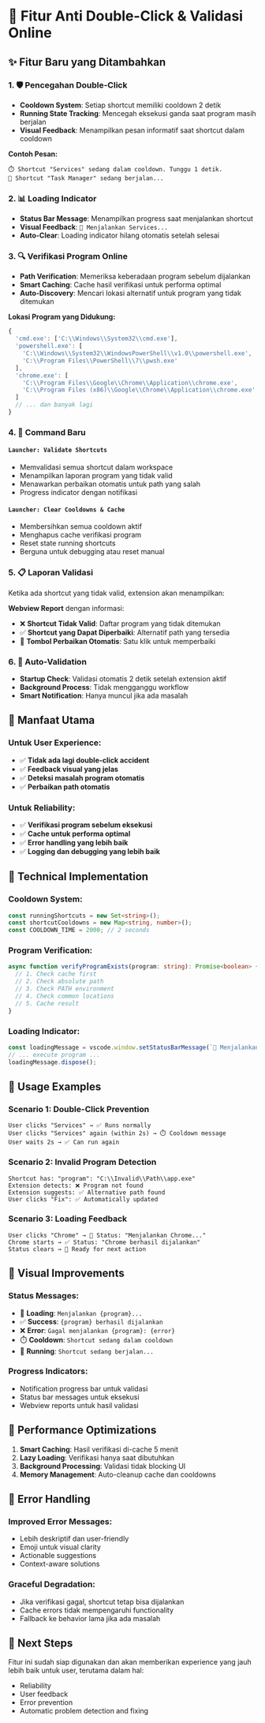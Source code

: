 # 🚀 Fitur Anti Double-Click & Validasi Online

## ✨ Fitur Baru yang Ditambahkan

### 1. 🛡️ **Pencegahan Double-Click**
- **Cooldown System**: Setiap shortcut memiliki cooldown 2 detik
- **Running State Tracking**: Mencegah eksekusi ganda saat program masih berjalan
- **Visual Feedback**: Menampilkan pesan informatif saat shortcut dalam cooldown

**Contoh Pesan:**
```
⏱️ Shortcut "Services" sedang dalam cooldown. Tunggu 1 detik.
🔄 Shortcut "Task Manager" sedang berjalan...
```

### 2. 📊 **Loading Indicator**
- **Status Bar Message**: Menampilkan progress saat menjalankan shortcut
- **Visual Feedback**: `🚀 Menjalankan Services...`
- **Auto-Clear**: Loading indicator hilang otomatis setelah selesai

### 3. 🔍 **Verifikasi Program Online**
- **Path Verification**: Memeriksa keberadaan program sebelum dijalankan
- **Smart Caching**: Cache hasil verifikasi untuk performa optimal
- **Auto-Discovery**: Mencari lokasi alternatif untuk program yang tidak ditemukan

**Lokasi Program yang Didukung:**
```javascript
{
  'cmd.exe': ['C:\\Windows\\System32\\cmd.exe'],
  'powershell.exe': [
    'C:\\Windows\\System32\\WindowsPowerShell\\v1.0\\powershell.exe',
    'C:\\Program Files\\PowerShell\\7\\pwsh.exe'
  ],
  'chrome.exe': [
    'C:\\Program Files\\Google\\Chrome\\Application\\chrome.exe',
    'C:\\Program Files (x86)\\Google\\Chrome\\Application\\chrome.exe'
  ]
  // ... dan banyak lagi
}
```

### 4. 🔧 **Command Baru**

#### `Launcher: Validate Shortcuts`
- Memvalidasi semua shortcut dalam workspace
- Menampilkan laporan program yang tidak valid
- Menawarkan perbaikan otomatis untuk path yang salah
- Progress indicator dengan notifikasi

#### `Launcher: Clear Cooldowns & Cache`
- Membersihkan semua cooldown aktif
- Menghapus cache verifikasi program
- Reset state running shortcuts
- Berguna untuk debugging atau reset manual

### 5. 📋 **Laporan Validasi**
Ketika ada shortcut yang tidak valid, extension akan menampilkan:

**Webview Report** dengan informasi:
- ❌ **Shortcut Tidak Valid**: Daftar program yang tidak ditemukan
- ✅ **Shortcut yang Dapat Diperbaiki**: Alternatif path yang tersedia
- 🔧 **Tombol Perbaikan Otomatis**: Satu klik untuk memperbaiki

### 6. 🚀 **Auto-Validation**
- **Startup Check**: Validasi otomatis 2 detik setelah extension aktif
- **Background Process**: Tidak mengganggu workflow
- **Smart Notification**: Hanya muncul jika ada masalah

## 🎯 **Manfaat Utama**

### Untuk User Experience:
- ✅ **Tidak ada lagi double-click accident**
- ✅ **Feedback visual yang jelas**
- ✅ **Deteksi masalah program otomatis**
- ✅ **Perbaikan path otomatis**

### Untuk Reliability:
- ✅ **Verifikasi program sebelum eksekusi**
- ✅ **Cache untuk performa optimal**
- ✅ **Error handling yang lebih baik**
- ✅ **Logging dan debugging yang lebih baik**

## 🔧 **Technical Implementation**

### Cooldown System:
```typescript
const runningShortcuts = new Set<string>();
const shortcutCooldowns = new Map<string, number>();
const COOLDOWN_TIME = 2000; // 2 seconds
```

### Program Verification:
```typescript
async function verifyProgramExists(program: string): Promise<boolean> {
  // 1. Check cache first
  // 2. Check absolute path
  // 3. Check PATH environment
  // 4. Check common locations
  // 5. Cache result
}
```

### Loading Indicator:
```typescript
const loadingMessage = vscode.window.setStatusBarMessage(`🚀 Menjalankan ${s.label}...`);
// ... execute program ...
loadingMessage.dispose();
```

## 📱 **Usage Examples**

### Scenario 1: Double-Click Prevention
```
User clicks "Services" → ✅ Runs normally
User clicks "Services" again (within 2s) → ⏱️ Cooldown message
User waits 2s → ✅ Can run again
```

### Scenario 2: Invalid Program Detection
```
Shortcut has: "program": "C:\\Invalid\\Path\\app.exe"
Extension detects: ❌ Program not found
Extension suggests: ✅ Alternative path found
User clicks "Fix": ✅ Automatically updated
```

### Scenario 3: Loading Feedback
```
User clicks "Chrome" → 🚀 Status: "Menjalankan Chrome..."
Chrome starts → ✅ Status: "Chrome berhasil dijalankan"
Status clears → 🔄 Ready for next action
```

## 🎨 **Visual Improvements**

### Status Messages:
- 🚀 **Loading**: `Menjalankan {program}...`
- ✅ **Success**: `{program} berhasil dijalankan`
- ❌ **Error**: `Gagal menjalankan {program}: {error}`
- ⏱️ **Cooldown**: `Shortcut sedang dalam cooldown`
- 🔄 **Running**: `Shortcut sedang berjalan...`

### Progress Indicators:
- Notification progress bar untuk validasi
- Status bar messages untuk eksekusi
- Webview reports untuk hasil validasi

## 🔄 **Performance Optimizations**

1. **Smart Caching**: Hasil verifikasi di-cache 5 menit
2. **Lazy Loading**: Verifikasi hanya saat dibutuhkan
3. **Background Processing**: Validasi tidak blocking UI
4. **Memory Management**: Auto-cleanup cache dan cooldowns

## 🐛 **Error Handling**

### Improved Error Messages:
- Lebih deskriptif dan user-friendly
- Emoji untuk visual clarity
- Actionable suggestions
- Context-aware solutions

### Graceful Degradation:
- Jika verifikasi gagal, shortcut tetap bisa dijalankan
- Cache errors tidak mempengaruhi functionality
- Fallback ke behavior lama jika ada masalah

## 🎯 **Next Steps**

Fitur ini sudah siap digunakan dan akan memberikan experience yang jauh lebih baik untuk user, terutama dalam hal:
- Reliability
- User feedback
- Error prevention
- Automatic problem detection and fixing